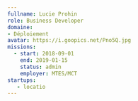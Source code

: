 ```yaml
---
fullname: Lucie Prohin
role: Business Developer
domaine:
- Déploiement
avatar: https://i.goopics.net/Pno5Q.jpg
missions:
  - start: 2018-09-01
    end: 2019-01-15
    status: admin
    employer: MTES/MCT
startups:
   - locatio
---
```

